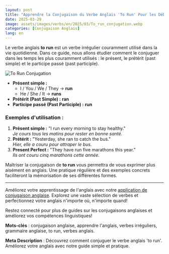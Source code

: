 ```yaml
---
layout: post 
title: "Apprendre la Conjugaison du Verbe Anglais 'To Run' Pour les Débutants"
date: 2025-03-29
image: assets/images/verbs/en/2025/03/To_run_conjugation.webp
categories: [Conjugaison Anglais]
lang: en
---
```


Le verbe anglais **to run** est un verbe irrégulier couramment utilisé dans la vie quotidienne. Dans ce guide, nous allons étudier comment le conjuguer dans les temps les plus couramment utilisés : le présent, le prétérit (past simple) et le participe passé (past participle).

![To Run Conjugation](/assets/images/verbs/2025/03/Run_conjugation.webp)

- **Présent simple :**  
  - I / You / We / They → **run**  
  - He / She / It → **runs**
- **Prétérit (Past Simple) :** **ran**
- **Participe passé (Past Participle) :** **run**

### Exemples d'utilisation :

1. **Présent simple :** "I run every morning to stay healthy."  
   _Je cours tous les matins pour rester en bonne santé._
2. **Prétérit :** "Yesterday, she ran to catch the bus."  
   _Hier, elle a couru pour attraper le bus._
3. **Present Perfect :** "They have run five marathons this year."  
   _Ils ont couru cinq marathons cette année._

Maîtriser la conjugaison de **to run** vous permettra de vous exprimer plus aisément en anglais. Une pratique régulière et des exemples concrets faciliteront la mémorisation de ses différentes formes.

---

Améliorez votre apprentissage de l'anglais avec notre [application de conjugaison anglaise]({{site.appStore.en}}). Explorez une vaste sélection de verbes et perfectionnez votre anglais n'importe où, n'importe quand!

Restez connecté pour plus de guides sur les conjugaisons anglaises et améliorez vos compétences linguistiques!

**Mots-clés** : conjugaison anglaise, apprendre l'anglais, verbes irréguliers, grammaire anglaise, to run, verbes anglais.

**Meta Description** : Découvrez comment conjuguer le verbe anglais 'to run'. Améliorez votre anglais avec notre guide simple et pratique.
